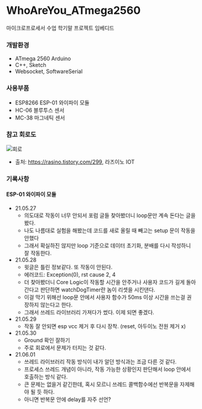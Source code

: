 # WhoAreYou_ATmega2560
마이크로프로세서 수업 학기말 프로젝트 임베디드

### 개발환경
* ATmega 2560 Arduino
* C++, Sketch
* Websocket, SoftwareSerial

### 사용부품
* ESP8266 ESP-01 와이파이 모듈
* HC-06 블루투스 센서
* MC-38 마그네틱 센서

### 참고 회로도
![회로](https://user-images.githubusercontent.com/59993347/119628243-e2aee400-be47-11eb-9224-3b6e06e33225.png)
* 출처: https://rasino.tistory.com/299, 라즈이노 IOT

### 기록사항
#### ESP-01 와이파이 모듈
- 21.05.27
    * 의도대로 작동이 너무 안되서 포럼 글들 찾아봤더니 loop문만 계속 돈다는 글을 봤다.
    * 나도 나름대로 실험을 해봤는데 코드를 새로 올릴 때 빼고는 setup 문이 작동을 안했다
    * 그래서 확실하진 않지만 loop 기준으로 데이터 초기화, 분배를 다시 작성하니 잘 작동한다.
- 21.05.28
    * 윗글은 틀린 정보같다. 또 작동이 안된다.
    * 에러코드: Exception(0), rst cause 2, 4
    * 더 찾아봤더니 Core Logic이 작동할 시간을 안주거나 사용자 코드가 길게 돌아간다고 판단하면 watchDogTimer란 놈이 리셋을 시킨댄다.
    * 이걸 막기 위해선 loop문 안에서 사용자 함수가 50ms 이상 시간을 쓰는걸 권장하지 않는다고 한다.
    * 그래서 쓰레드 라이브러리 가져다가 썼다. 이제 되면 좋겠다.
- 21.05.29
    * 작동 잘 안되면 esp vcc 제거 후 다시 장착. (reset, 아두이노 전원 제거 x)
- 21.05.30
    * Ground 확인 잘하기
    * 주로 회로에서 문제가 터지는 것 같다.
- 21.06.01
    * 쓰레드 라이브러리 작동 방식이 내가 알던 방식과는 조금 다른 것 같다.
    * 프로세스 쓰레드 개념이 아니라, 작동 가능한 상황인지 판단해서 loop 안에서 호출하는 방식 같다.
    * 큰 문제는 없을거 같긴한데, 혹시 모르니 쓰레드 콜백함수에선 반복문을 자제해야 될 듯 하다.
    * 아니면 반복문 안에 delay를 자주 선언?